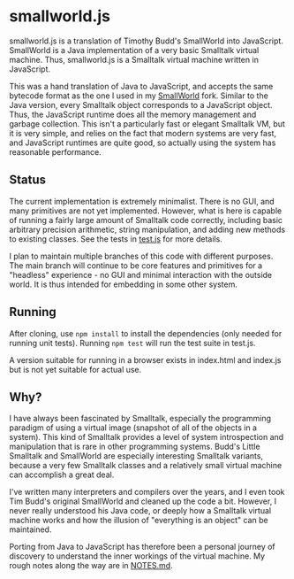 # smallworld.js

smallworld.js is a translation of Timothy Budd's SmallWorld into JavaScript.
SmallWorld is a Java implementation of a very basic Smalltalk virtual machine.
Thus, smallworld.js is a Smalltalk virtual machine written in JavaScript.

This was a hand translation of Java to JavaScript, and accepts the same bytecode
format as the one I used in my
[SmallWorld](https://github.com/ericscharff/SmallWorld) fork. Similar to the
Java version, every Smalltalk object corresponds to a JavaScript object. Thus,
the JavaScript runtime does all the memory management and garbage collection.
This isn't a particularly fast or elegant Smalltalk VM, but it is very simple,
and relies on the fact that modern systems are very fast, and JavaScript
runtimes are quite good, so actually using the system has reasonable
performance.

## Status

The current implementation is extremely minimalist. There is no GUI, and many
primitives are not yet implemented. However, what is here is capable of running
a fairly large amount of Smalltalk code correctly, including basic arbitrary
precision arithmetic, string manipulation, and adding new methods to existing
classes. See the tests in [test.js](test.js) for more details.

I plan to maintain multiple branches of this code with different purposes. The
main branch will continue to be core features and primitives for a "headless"
experience - no GUI and minimal interaction with the outside world. It is thus
intended for embedding in some other system.

## Running

After cloning, use `npm install` to install the dependencies (only needed for
running unit tests). Running `npm test` will run the test suite in test.js.

A version suitable for running in a browser exists in index.html and index.js
but is not yet suitable for actual use.

## Why?

I have always been fascinated by Smalltalk, especially the programming paradigm
of using a virtual image (snapshot of all of the objects in a system). This kind
of Smalltalk provides a level of system introspection and manipulation that is
rare in other programming systems. Budd's Little Smalltalk and SmallWorld are
especially interesting Smalltalk variants, because a very few Smalltalk classes
and a relatively small virtual machine can accomplish a great deal.

I've written many interpreters and compilers over the years, and I even took Tim
Budd's original SmallWorld and cleaned up the code a bit. However, I never
really understood his Java code, or deeply how a Smalltalk virtual machine works
and how the illusion of "everything is an object" can be maintained.

Porting from Java to JavaScript has therefore been a personal journey of
discovery to understand the inner workings of the virtual machine. My rough
notes along the way are in [NOTES.md](NOTES.md).
